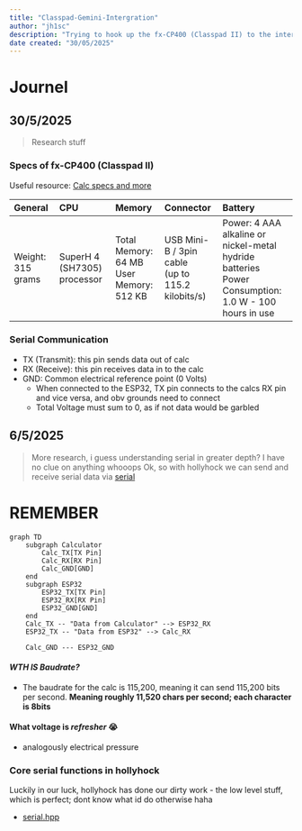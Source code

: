 ```yaml
---
title: "Classpad-Gemini-Intergration"
author: "jh1sc"
description: "Trying to hook up the fx-CP400 (Classpad II) to the internet and more over connect it to Googles Gemini Ai through it's API"
date created: "30/05/2025" 
---
```

# Journel

## 30/5/2025
> Research stuff

### Specs of fx-CP400 (Classpad II) 
Useful resource: [Calc specs and more](https://classpaddev.github.io/)

| General          | CPU                            | Memory                      | Connector                                         | Battery                                                                 |
| :--------------- | :----------------------------- | :-------------------------- | :------------------------------------------------ | :---------------------------------------------------------------------- |
| Weight: 315 grams | SuperH 4 (SH7305) processor | Total Memory: 64 MB<br>User Memory: 512 KB | USB Mini-B / 3pin cable<br>(up to 115.2 kilobits/s) | Power: 4 AAA alkaline or<br>nickel-metal hydride batteries<br>Power Consumption: 1.0 W - 100 hours in use |

### Serial Communication 
  * TX (Transmit): this pin sends data out of calc 
  * RX (Receive): this pin receives data in to the calc
  * GND: Common electrical reference point (0 Volts) 
    - When connected to the ESP32, TX pin connects to the calcs RX pin and vice versa, and obv grounds need to connect
    - Total Voltage must sum to 0, as if not data would be garbled

## 6/5/2025
> More research, i guess understanding serial in greater depth? I have no clue on anything whooops
Ok, so with hollyhock we can send and receive serial data via [serial](https://github.com/SnailMath/hollyhock-2/blob/master/sdk/include/sdk/os/serial.hpp)

# REMEMBER 
```mermaid
graph TD
    subgraph Calculator
        Calc_TX[TX Pin]
        Calc_RX[RX Pin]
        Calc_GND[GND]
    end
    subgraph ESP32
        ESP32_TX[TX Pin]
        ESP32_RX[RX Pin]
        ESP32_GND[GND]
    end
    Calc_TX -- "Data from Calculator" --> ESP32_RX
    ESP32_TX -- "Data from ESP32" --> Calc_RX

    Calc_GND --- ESP32_GND
```

#### *WTH IS Baudrate?*
* The baudrate for the calc is 115,200, meaning it can send 115,200 bits per second. **Meaning roughly 11,520 chars per second; each character is 8bits**

#### What voltage is *refresher* 😭
* analogously electrical pressure

### Core serial functions in hollyhock
Luckily in our luck, hollyhock has done our dirty work - the low level stuff, which is perfect; dont know what id do otherwise haha
* [serial.hpp](hollyhock-2/sdk/include/sdk/os/serial.hpp)
